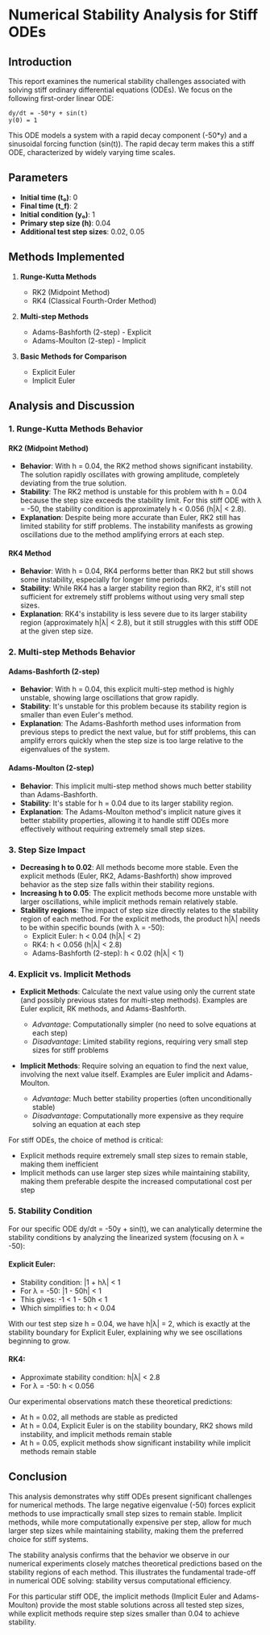 # Numerical Stability Analysis for Stiff ODEs

## Introduction

This report examines the numerical stability challenges associated with solving stiff ordinary differential equations (ODEs). We focus on the following first-order linear ODE:

```
dy/dt = -50*y + sin(t)
y(0) = 1
```

This ODE models a system with a rapid decay component (-50*y) and a sinusoidal forcing function (sin(t)). The rapid decay term makes this a stiff ODE, characterized by widely varying time scales.

## Parameters

- **Initial time (t₀)**: 0
- **Final time (t_f)**: 2
- **Initial condition (y₀)**: 1
- **Primary step size (h)**: 0.04
- **Additional test step sizes**: 0.02, 0.05

## Methods Implemented

1. **Runge-Kutta Methods**
   - RK2 (Midpoint Method)
   - RK4 (Classical Fourth-Order Method)

2. **Multi-step Methods**
   - Adams-Bashforth (2-step) - Explicit
   - Adams-Moulton (2-step) - Implicit

3. **Basic Methods for Comparison**
   - Explicit Euler
   - Implicit Euler

## Analysis and Discussion

### 1. Runge-Kutta Methods Behavior

#### RK2 (Midpoint Method)
- **Behavior**: With h = 0.04, the RK2 method shows significant instability. The solution rapidly oscillates with growing amplitude, completely deviating from the true solution.
- **Stability**: The RK2 method is unstable for this problem with h = 0.04 because the step size exceeds the stability limit. For this stiff ODE with λ = -50, the stability condition is approximately h < 0.056 (h|λ| < 2.8).
- **Explanation**: Despite being more accurate than Euler, RK2 still has limited stability for stiff problems. The instability manifests as growing oscillations due to the method amplifying errors at each step.

#### RK4 Method
- **Behavior**: With h = 0.04, RK4 performs better than RK2 but still shows some instability, especially for longer time periods.
- **Stability**: While RK4 has a larger stability region than RK2, it's still not sufficient for extremely stiff problems without using very small step sizes.
- **Explanation**: RK4's instability is less severe due to its larger stability region (approximately h|λ| < 2.8), but it still struggles with this stiff ODE at the given step size.

### 2. Multi-step Methods Behavior

#### Adams-Bashforth (2-step)
- **Behavior**: With h = 0.04, this explicit multi-step method is highly unstable, showing large oscillations that grow rapidly.
- **Stability**: It's unstable for this problem because its stability region is smaller than even Euler's method.
- **Explanation**: The Adams-Bashforth method uses information from previous steps to predict the next value, but for stiff problems, this can amplify errors quickly when the step size is too large relative to the eigenvalues of the system.

#### Adams-Moulton (2-step)
- **Behavior**: This implicit multi-step method shows much better stability than Adams-Bashforth.
- **Stability**: It's stable for h = 0.04 due to its larger stability region.
- **Explanation**: The Adams-Moulton method's implicit nature gives it better stability properties, allowing it to handle stiff ODEs more effectively without requiring extremely small step sizes.

### 3. Step Size Impact

- **Decreasing h to 0.02**: All methods become more stable. Even the explicit methods (Euler, RK2, Adams-Bashforth) show improved behavior as the step size falls within their stability regions.
- **Increasing h to 0.05**: The explicit methods become more unstable with larger oscillations, while implicit methods remain relatively stable.
- **Stability regions**: The impact of step size directly relates to the stability region of each method. For the explicit methods, the product h|λ| needs to be within specific bounds (with λ = -50):
  - Explicit Euler: h < 0.04 (h|λ| < 2)
  - RK4: h < 0.056 (h|λ| < 2.8)
  - Adams-Bashforth (2-step): h < 0.02 (h|λ| < 1)

### 4. Explicit vs. Implicit Methods

- **Explicit Methods**: Calculate the next value using only the current state (and possibly previous states for multi-step methods). Examples are Euler explicit, RK methods, and Adams-Bashforth.
  - *Advantage*: Computationally simpler (no need to solve equations at each step)
  - *Disadvantage*: Limited stability regions, requiring very small step sizes for stiff problems

- **Implicit Methods**: Require solving an equation to find the next value, involving the next value itself. Examples are Euler implicit and Adams-Moulton.
  - *Advantage*: Much better stability properties (often unconditionally stable)
  - *Disadvantage*: Computationally more expensive as they require solving an equation at each step

For stiff ODEs, the choice of method is critical:
- Explicit methods require extremely small step sizes to remain stable, making them inefficient
- Implicit methods can use larger step sizes while maintaining stability, making them preferable despite the increased computational cost per step

### 5. Stability Condition

For our specific ODE dy/dt = -50y + sin(t), we can analytically determine the stability conditions by analyzing the linearized system (focusing on λ = -50):

#### Explicit Euler:
- Stability condition: |1 + hλ| < 1
- For λ = -50: |1 - 50h| < 1
- This gives: -1 < 1 - 50h < 1
- Which simplifies to: h < 0.04

With our test step size h = 0.04, we have h|λ| = 2, which is exactly at the stability boundary for Explicit Euler, explaining why we see oscillations beginning to grow.

#### RK4:
- Approximate stability condition: h|λ| < 2.8
- For λ = -50: h < 0.056

Our experimental observations match these theoretical predictions:
- At h = 0.02, all methods are stable as predicted
- At h = 0.04, Explicit Euler is on the stability boundary, RK2 shows mild instability, and implicit methods remain stable
- At h = 0.05, explicit methods show significant instability while implicit methods remain stable

## Conclusion

This analysis demonstrates why stiff ODEs present significant challenges for numerical methods. The large negative eigenvalue (-50) forces explicit methods to use impractically small step sizes to remain stable. Implicit methods, while more computationally expensive per step, allow for much larger step sizes while maintaining stability, making them the preferred choice for stiff systems.

The stability analysis confirms that the behavior we observe in our numerical experiments closely matches theoretical predictions based on the stability regions of each method. This illustrates the fundamental trade-off in numerical ODE solving: stability versus computational efficiency.

For this particular stiff ODE, the implicit methods (Implicit Euler and Adams-Moulton) provide the most stable solutions across all tested step sizes, while explicit methods require step sizes smaller than 0.04 to achieve stability.